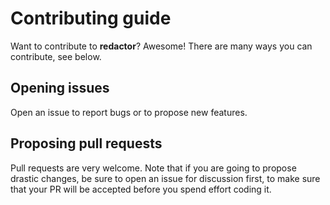 # Contributing guide
Want to contribute to **redactor**? Awesome!
There are many ways you can contribute, see below.

## Opening issues
Open an issue to report bugs or to propose new features.

## Proposing pull requests
Pull requests are very welcome. Note that if you are going to propose drastic changes, be sure to open an issue for discussion first, to make sure that your PR will be accepted before you spend effort coding it.
